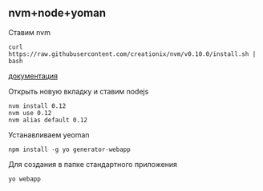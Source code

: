 nvm+node+yoman
---------------

Ставим nvm
```
curl https://raw.githubusercontent.com/creationix/nvm/v0.10.0/install.sh | bash
```
[документация](https://github.com/creationix/nvm)

Открыть новую вкладку и ставим nodejs
```
nvm install 0.12
nvm use 0.12
nvm alias default 0.12
```

Устанавливаем yeoman
```
npm install -g yo generator-webapp
```

Для создания в папке стандартного приложения
```
yo webapp
```
